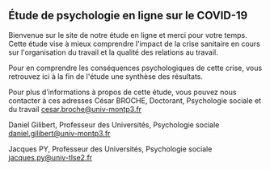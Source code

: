 ## Étude de psychologie en ligne sur le COVID-19

Bienvenue sur le site de notre étude en ligne et merci pour votre temps. Cette étude vise à mieux comprendre l'impact de la crise sanitaire en cours sur l'organisation du travail et la qualité des relations au travail. 

Pour en comprendre les conséquences psychologiques de cette crise, vous retrouvez ici à la fin de l'étude une synthèse des résultats.

Pour plus d’informations à propos de cette étude, vous pouvez nous contacter à ces adresses
César BROCHE, Doctorant, Psychologie sociale et du travail
cesar.broche@univ-montp3.fr


Daniel Gilibert, Professeur des Universités, Psychologie sociale
daniel.gilibert@univ-montp3.fr


Jacques PY, Professeur des Universités, Psychologie sociale
jacques.py@univ-tlse2.fr
